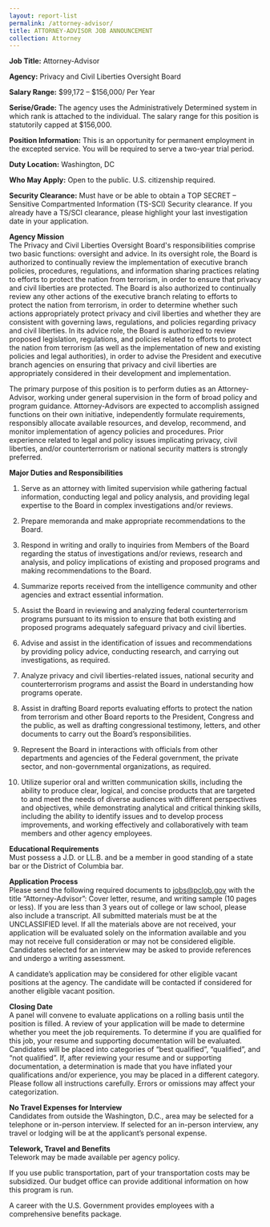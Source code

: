```yaml
---
layout: report-list
permalink: /attorney-advisor/
title: ATTORNEY-ADVISOR JOB ANNOUNCEMENT 
collection: Attorney
---
```


**Job Title:** Attorney-Advisor 

**Agency:** Privacy and Civil Liberties Oversight Board

**Salary Range:** $99,172 – $156,000/ Per Year

**Serise/Grade:** The agency uses the Administratively Determined system in which rank is attached to the individual. The salary range for this position is statutorily capped at $156,000.    

**Position Information:** This is an opportunity for permanent employment in the excepted service. You will be required to serve a two-year trial period. 

**Duty Location:** Washington, DC  

**Who May Apply:** Open to the public. U.S. citizenship required.  

**Security Clearance:** Must have or be able to obtain a TOP SECRET – Sensitive Compartmented Information (TS-SCI) Security clearance.  If you already have a TS/SCI clearance, please highlight your last investigation date in your application. 

**Agency Mission**  
The Privacy and Civil Liberties Oversight Board's responsibilities comprise two basic functions: oversight and advice. In its oversight role, the Board is authorized to continually review the implementation of executive branch policies, procedures, regulations, and information sharing practices relating to efforts to protect the nation from terrorism, in order to ensure that privacy and civil liberties are protected. The Board is also authorized to continually review any other actions of the executive branch relating to efforts to protect the nation from terrorism, in order to determine whether such actions appropriately protect privacy and civil liberties and whether they are consistent with governing laws, regulations, and policies regarding privacy and civil liberties. In its advice role, the Board is authorized to review proposed legislation, regulations, and policies related to efforts to protect the nation from terrorism (as well as the implementation of new and existing policies and legal authorities), in order to advise the President and executive branch agencies on ensuring that privacy and civil liberties are appropriately considered in their development and implementation.

The primary purpose of this position is to perform duties as an Attorney-Advisor, working under general supervision in the form of broad policy and program guidance. Attorney-Advisors are expected to accomplish assigned functions on their own initiative, independently formulate requirements, responsibly allocate available resources, and develop, recommend, and monitor implementation of agency policies and procedures. Prior experience related to legal and policy issues implicating privacy, civil liberties, and/or counterterrorism or national security matters is strongly preferred.
 
**Major Duties and Responsibilities**  
1.	Serve as an attorney with limited supervision while gathering factual information, conducting legal and policy analysis, and providing legal expertise to the Board in complex investigations and/or reviews.

2.	Prepare memoranda and make appropriate recommendations to the Board.

3.	Respond in writing and orally to inquiries from Members of the Board regarding the status of investigations and/or reviews, research and analysis, and policy implications of existing and proposed programs and making recommendations to the Board.

4.	Summarize reports received from the intelligence community and other agencies and extract essential information.

5.	Assist the Board in reviewing and analyzing federal counterterrorism programs pursuant to its mission to ensure that both existing and proposed programs adequately safeguard privacy and civil liberties.

6.	Advise and assist in the identification of issues and recommendations by providing policy advice, conducting research, and carrying out investigations, as required.

7.	Analyze privacy and civil liberties-related issues, national security and counterterrorism programs and assist the Board in understanding how programs operate.

8.	Assist in drafting Board reports evaluating efforts to protect the nation from terrorism and other Board reports to the President, Congress and the public, as well as drafting congressional testimony, letters, and other documents to carry out the Board’s responsibilities.

9.	Represent the Board in interactions with officials from other departments and agencies of the Federal government, the private sector, and non-governmental organizations, as required.

10.	 Utilize superior oral and written communication skills, including the ability to produce clear, logical, and concise products that are targeted to and meet the needs of diverse audiences with different perspectives and objectives, while demonstrating analytical and critical thinking skills, including the ability to identify issues and to develop process improvements, and working effectively and collaboratively with team members and other agency employees.

**Educational Requirements**  
Must possess a J.D. or LL.B. and be a member in good standing of a state bar or the District of Columbia bar. 

**Application Process**  
Please send the following required documents to jobs@pclob.gov with the title “Attorney-Advisor”:
Cover letter, resume, and writing sample (10 pages or less). If you are less than 3 years out of college or law school, please also include a transcript. All submitted materials must be at the UNCLASSIFIED level.
If all the materials above are not received, your application will be evaluated solely on the information available and you may not receive full consideration or may not be considered eligible.
Candidates selected for an interview may be asked to provide references and undergo a writing assessment.

A candidate’s application may be considered for other eligible vacant positions at the agency. The candidate will be contacted if considered for another eligible vacant position.

**Closing Date**  
A panel will convene to evaluate applications on a rolling basis until the position is filled. A review of your application will be made to determine whether you meet the job requirements. To determine if you are qualified for this job, your resume and supporting documentation will be evaluated. Candidates will be placed into categories of “best qualified”, “qualified”, and “not qualified”. If, after reviewing your resume and or supporting documentation, a determination is made that you have inflated your qualifications and/or experience, you may be placed in a different category. Please follow all instructions carefully. Errors or omissions may affect your categorization.

**No Travel Expenses for Interview**   
Candidates from outside the Washington, D.C., area may be selected for a telephone or in-person interview. If selected for an in-person interview, any travel or lodging will be at the applicant’s personal expense.

**Telework, Travel and Benefits**   
Telework may be made available per agency policy.  

If you use public transportation, part of your transportation costs may be subsidized. Our budget office can provide additional information on how this program is run.

A career with the U.S. Government provides employees with a comprehensive benefits package. 



